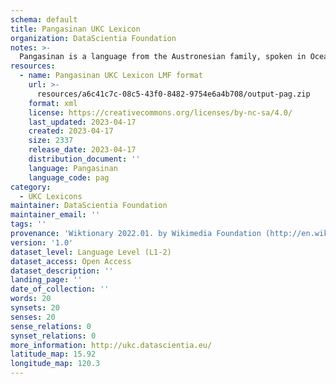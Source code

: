 ```yaml
---
schema: default
title: Pangasinan UKC Lexicon
organization: DataScientia Foundation
notes: >-
  Pangasinan is a language from the Austronesian family, spoken in Oceania. The UKC Lexicon of Pangasinan is represented as a lexico-semantic network. It consists of words, word senses, synsets, as well as sense-level and synset-level relationships.
resources:
  - name: Pangasinan UKC Lexicon LMF format
    url: >-
      resources/a6c41c7c-08c5-43f0-8482-9754e6a4b708/output-pag.zip
    format: xml
    license: https://creativecommons.org/licenses/by-nc-sa/4.0/
    last_updated: 2023-04-17
    created: 2023-04-17
    size: 2337
    release_date: 2023-04-17
    distribution_document: ''
    language: Pangasinan
    language_code: pag
category:
  - UKC Lexicons
maintainer: DataScientia Foundation
maintainer_email: ''
tags: ''
provenance: 'Wiktionary 2022.01. by Wikimedia Foundation (http://en.wiktionary.org); CogNet 2.1 by Khuyagbaatar Batsuren, National University of Mongolia (http://cognet.ukc.disi.unitn.it); Princeton WordNet 2.1 by Princeton University (https://wordnet.princeton.edu)'
version: '1.0'
dataset_level: Language Level (L1-2)
dataset_access: Open Access
dataset_description: ''
landing_page: ''
date_of_collection: ''
words: 20
synsets: 20
senses: 20
sense_relations: 0
synset_relations: 0
more_information: http://ukc.datascientia.eu/
latitude_map: 15.92
longitude_map: 120.3
---
```

